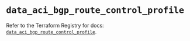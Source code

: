 # `data_aci_bgp_route_control_profile`

Refer to the Terraform Registry for docs: [`data_aci_bgp_route_control_profile`](https://registry.terraform.io/providers/ciscodevnet/aci/2.17.0/docs/data-sources/bgp_route_control_profile).
